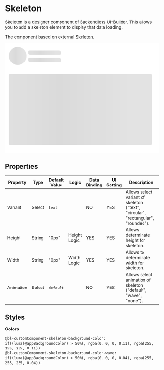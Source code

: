 # Skeleton

Skeleton is a designer component of Backendless UI-Builder. This allows you to add a skeleton element to display that data loading.

The component based on external [Skeleton](https://mui.com/material-ui/react-skeleton/).

<p align="center">
 <img src="./thumbnail.png" alt="main thumbnail" width="780"/>
</p>

## Properties

| Property  | Type   | Default Value | Logic        | Data Binding | UI Setting | Description                                                                       |
|-----------|--------|---------------|--------------|--------------|------------|-----------------------------------------------------------------------------------|
| Variant   | Select | `text`        |              | NO           | YES        | Allows select variant of skeleton ("text", "circular", "rectangular", "rounded"). |
| Height    | String | "0px"         | Height Logic | YES          | YES        | Allows determinate height for skeleton.                                           |
| Width     | String | "0px"         | Width Logic  | YES          | YES        | Allows to determinate width for skeleton.                                         |
| Animation | Select | `default`     |              | NO           | YES        | Allows select animation of skeleton ("default", "wave", "none").                  |


## Styles

**Colors**
````
@bl-customComponent-skeleton-background-color: if((luma(@appBackgroundColor) > 50%), rgba(0, 0, 0, 0.11), rgba(255, 255, 255, 0.11));
@bl-customComponent-skeleton-background-color-wave: if((luma(@appBackgroundColor) > 50%), rgba(0, 0, 0, 0.04), rgba(255, 255, 255, 0.04));
````
